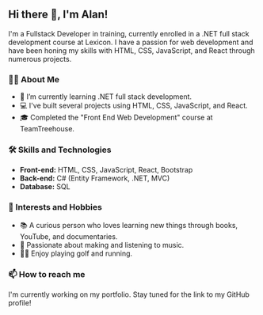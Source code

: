 ## Hi there 👋, I'm Alan!

I'm a Fullstack Developer in training, currently enrolled in a .NET full stack development course at Lexicon. I have a passion for web development and have been honing my skills with HTML, CSS, JavaScript, and React through numerous projects.

### 👨‍💻 About Me

- 🌱 I’m currently learning .NET full stack development.
- 💻 I've built several projects using HTML, CSS, JavaScript, and React.
- 🎓 Completed the "Front End Web Development" course at TeamTreehouse.

### 🛠️ Skills and Technologies

- **Front-end:** HTML, CSS, JavaScript, React, Bootstrap
- **Back-end:** C# (Entity Framework, .NET, MVC)
- **Database:** SQL

### 🌟 Interests and Hobbies

- 📚 A curious person who loves learning new things through books, YouTube, and documentaries.
- 🎵 Passionate about making and listening to music.
- 🏌️‍♂️ Enjoy playing golf and running.

### 📫 How to reach me

I'm currently working on my portfolio. Stay tuned for the link to my GitHub profile!
